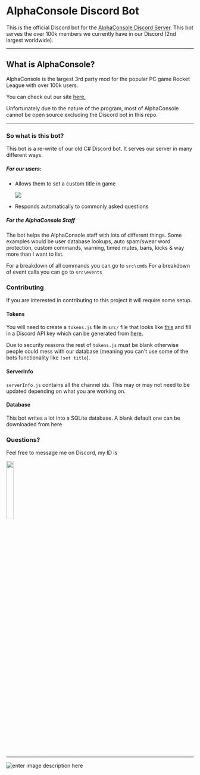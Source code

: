AlphaConsole Discord Bot
===================


This is the official Discord bot for the [AlphaConsole Discord Server](https://discordapp.com/invite/alphaconsole). 
This bot serves the over 100k members we currently have in our Discord (2nd largest  worldwide).

----------


What is AlphaConsole?
-------------
AlphaConsole is the largest 3rd party mod for the popular PC game Rocket League with over 100k users.

You can check out our site [here.](http://www.alphaconsole.net)

Unfortunately due to the nature of the program, most of AlphaConsole cannot be open source excluding the Discord bot in this repo.


----------
### So what is this bot?

This bot is a re-write of our old C# Discord bot. It serves our server in many different ways. 

##### For our users:

 - Allows them to set a custom title in game
 
   ![](https://cdn.discordapp.com/attachments/328236864534216704/381109222563250176/EveryTitleColor.gif)
 - Responds automatically to commonly asked questions

##### For the AlphaConsole Staff
The bot helps the AlphaConsole staff with lots of different things. 
Some examples would be user database lookups, auto spam/swear word protection, custom  commands, warning, timed mutes, bans, kicks & way more than I want to list.

For a breakdown of all commands you can go to `src\cmds` 
For a breakdown of event calls you can go to `src\events`

### Contributing 

If you are interested in contributing to this project it will require some setup. 

#### Tokens
You will need to create a `tokens.js` file in `src/` file that looks like [this](https://gist.github.com/HaydenMeloche/88ff8b1687a13633d2c0de87c0caea73.js) and fill in a Discord API key which can be generated from [here.](https://discordapp.com/developers/applications/me)

Due to security reasons the rest of `tokens.js` must be blank otherwise people could mess with our database (meaning you can't use some of the bots functionality like `!set title`).

#### ServerInfo

`serverInfo.js` contains all the channel ids. This may or may not need to be updated depending on what you are working on.

#### Database

This bot writes a lot into a SQLite database. A blank default one can be downloaded from here


### Questions?

Feel free to message me on Discord, my ID is

<img src="https://i.imgur.com/wloHJJi.png" width="20%">

----------

![enter image description here](https://pbs.twimg.com/profile_banners/882574441494065152/1510692080/1500x500)
